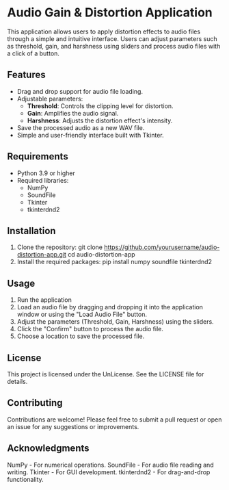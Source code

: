 # Audio Gain & Distortion Application

This application allows users to apply distortion effects to audio files through a simple and intuitive interface. Users can adjust parameters such as threshold, gain, and harshness using sliders and process audio files with a click of a button.

## Features

- Drag and drop support for audio file loading.
- Adjustable parameters:
  - **Threshold**: Controls the clipping level for distortion.
  - **Gain**: Amplifies the audio signal.
  - **Harshness**: Adjusts the distortion effect's intensity.
- Save the processed audio as a new WAV file.
- Simple and user-friendly interface built with Tkinter.

## Requirements

- Python 3.9 or higher
- Required libraries:
  - NumPy
  - SoundFile
  - Tkinter
  - tkinterdnd2

## Installation

1. Clone the repository:
   git clone https://github.com/yourusername/audio-distortion-app.git
   cd audio-distortion-app
2. Install the required packages:
   pip install numpy soundfile tkinterdnd2

## Usage

1. Run the application
2. Load an audio file by dragging and dropping it into the application window or using the "Load Audio File" button.
3. Adjust the parameters (Threshold, Gain, Harshness) using the sliders.
4. Click the "Confirm" button to process the audio file.
5. Choose a location to save the processed file.

## License

This project is licensed under the UnLicense. See the LICENSE file for details.

## Contributing

Contributions are welcome! Please feel free to submit a pull request or open an issue for any suggestions or improvements.

## Acknowledgments

NumPy - For numerical operations.
SoundFile - For audio file reading and writing.
Tkinter - For GUI development.
tkinterdnd2 - For drag-and-drop functionality.
